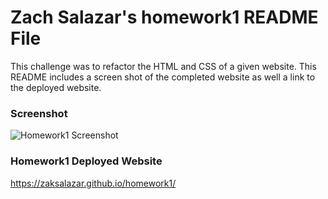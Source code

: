 # Zach Salazar's homework1 README File 
This challenge was to refactor the HTML and CSS of a given website. This README includes a screen shot of the completed website as well a link to the deployed website. 

### Screenshot 

![Homework1 Screenshot](./assets/images/horiseon-1.png)

### Homework1 Deployed Website 
https://zaksalazar.github.io/homework1/
